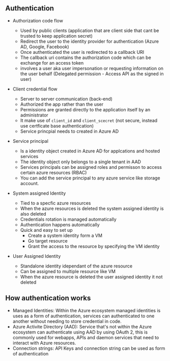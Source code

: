 ## Authentication

- Authorization code flow
  - Used by public clients (application that are client side that cant be trusted to keep application secret)
  - Redirect the user to the identity provider for authentication (Azure AD, Google, Facebook)
  - Once authenticated the user is redirected to a callback URI
  - The callback uri contains the authorization code which can be exchange for an access token
  - involves a user aka user impersonation or requesting information on the user behalf (Delegated permission - Access API as the signed in user)
 
 - Client credential flow
   - Server to server communication (back-end)
   - Authorized the app rather than the user
   - Permissions are granted directly to the application itself by an administrator
   - It make use of `client_id` and `client_scecret` (not secure, instead use certficate base authentication)
   - Service princpial needs to created in Azure AD

- Service principal
  - Is a identity object created in Azure AD for applcations and hosted services
  - The identity object only belongs to a single tenant in AAD
  - Services principals can be assigned roles and permisson to access certain azure resources (RBAC)
  - You can add the service principal to any azure service like storage account. 

- System assigned Identity
  - Tied to a specfic azure resources
  - When the azure resources is deleted the system assigned identity is also deleted
  - Credentials rotation is managed automatically
  - Authentication happens automatically
  - Quick and easy to set up
    - Create a system identity form a VM
    - Go target resource
    - Grant the access to the resource by specifying the VM identity
   
- User Assigned Identity
  - Standalone identity idependant of the azure resource
  - Can be assigned to multiple resource like VM
  - When the azure resource is deleted the user assigned identity it not deleted
 

## How authentication works

- Managed Identities: Within the Azure ecosystem managed identities is uses as a form of authentication, services can authenticated to one another without needing to store credential in code. 
- Azure Activite Directory (AAD): Service that's not within the Azure ecosystem can authenticate using AAD by using OAuth 2, this is commonly used for webapps, APIs and daemon services that need to interact with Azure resources.
- Connection strings: API Keys and connection string can be used as form of authentication
  
